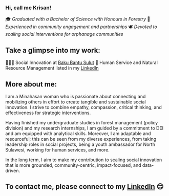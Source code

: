 ### Hi, call me Krisan!

🎓 _Graduated with a Bachelor of Science with Honours in Forestry_
🎤 _Experienced in community engagement and partnerships_
🕊️ _Devoted to scaling social interventions for orphanage communities_ 

## Take a glimpse into my work:
👩🏻‍💻 Social Innovation at [Baku Bantu Sulut](https://bakubantu.wordpress.com/) 
🤝 Human Service and Natural Resource Management listed in my [LinkedIn](https://www.linkedin.com/in/kvalerie)

## More about me:
I am a Minahasan woman who is passionate about connecting and mobilizing others in effort to create tangible and sustainable social innovation. I strive to combine empathy, compassion, critical thinking, and effectiveness for strategic interventions.

Having finished my undergraduate studies in forest management (policy division) and my research internships, I am guided by a commitment to DEI and am equipped with analytical skills. Moreover, I am adaptable and resourceful; this can be seen from my diverse experiences, from taking leadership roles in social projects, being a youth ambassador for North Sulawesi, working for human services, and more. 

In the long term, I aim to make my contribution to scaling social innovation that is more grounded, community-centric, impact-focused, and data-driven.

## To contact me, please connect to my [LinkedIn](https://www.linkedin.com/in/kvalerie) 😊
